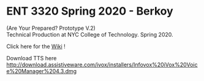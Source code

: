 # ENT 3320 Spring 2020 - Berkoy    

(Are Your Prepared? Prototype V.2)  
Technical Production at NYC College of Technology. Spring 2020.

Click here for the [Wiki](https://github.com/entertainmenttechnology/Berkoy-ENT3320-Spring2020/wiki) !


Download TTS here  http://download.assistiveware.com/ivox/installers/Infovox%20iVox%20Voice%20Manager%204.3.dmg
